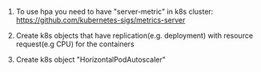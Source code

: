 1. To use hpa you need to have "server-metric" in k8s cluster:
https://github.com/kubernetes-sigs/metrics-server

2. Create k8s objects that have replication(e.g. deployment) with resource request(e.g CPU) for the containers
3. Create k8s object "HorizontalPodAutoscaler"

